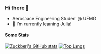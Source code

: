 ### Hi there 👋

- Aerospace Engineering Student @ UFMG
- 🌱 I’m currently learning Julia!

#### Some Stats

[![Zuckberj's GitHub stats](https://github-readme-stats.vercel.app/api?username=zuckberj&count_private=true&show_icons=true)](https://github.com/anuraghazra/github-readme-stats)
[![Top Langs](https://github-readme-stats.vercel.app/api/top-langs/?username=zuckberj&layout=compact)](https://github.com/anuraghazra/github-readme-stats)

<!--
**zuckberj/zuckberj** is a ✨ _special_ ✨ repository because its `README.md` (this file) appears on your GitHub profile.

Here are some ideas to get you started:

- 🔭 I’m currently working on ...

- 👯 I’m looking to collaborate on ...
- 🤔 I’m looking for help with ...
- 💬 Ask me about ...
- 📫 How to reach me: ...
- 😄 Pronouns: ...
- ⚡ Fun fact: ...
-->
